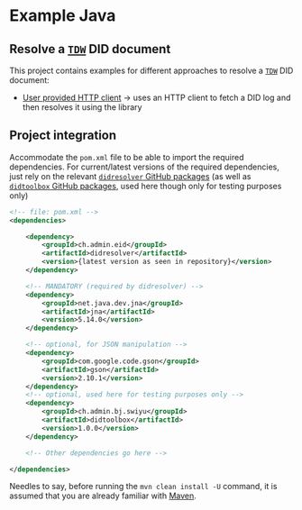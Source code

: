 # Example Java

## Resolve a [`TDW`](https://identity.foundation/didwebvh/v0.3) DID document

This project contains examples for different approaches to resolve a [`TDW`](https://identity.foundation/didwebvh/v0.3) DID document:
- [User provided HTTP client](/src/main/java/org/examples/ExampleWithHttpClient.java) -> uses an HTTP client to fetch a DID log and then resolves it using the library

## Project integration

Accommodate the `pom.xml` file to be able to import the required dependencies.
For current/latest versions of the required dependencies, just rely on the relevant [`didresolver` GitHub packages](https://github.com/e-id-admin/didresolver-kotlin/packages/2242843) (as well as [`didtoolbox` GitHub packages](https://github.com/e-id-admin/didtoolbox-java/packages/2374074), used here though only for testing purposes only)
```xml
<!-- file: pom.xml -->
<dependencies>

    <dependency>
        <groupId>ch.admin.eid</groupId>
        <artifactId>didresolver</artifactId>
        <version>{latest version as seen in repository}</version>
    </dependency>

    <!-- MANDATORY (required by didresolver) -->
    <dependency>
        <groupId>net.java.dev.jna</groupId>
        <artifactId>jna</artifactId>
        <version>5.14.0</version>
    </dependency>

    <!-- optional, for JSON manipulation -->
    <dependency>
        <groupId>com.google.code.gson</groupId>
        <artifactId>gson</artifactId>
        <version>2.10.1</version>
    </dependency>
    <!-- optional, used here for testing purposes only -->
    <dependency>
        <groupId>ch.admin.bj.swiyu</groupId>
        <artifactId>didtoolbox</artifactId>
        <version>1.0.0</version>
    </dependency>

    <!-- Other dependencies go here -->

</dependencies>
```

Needles to say, before running the `mvn clean install -U` command, it is assumed that you are already familiar with [Maven](https://docs.github.com/articles/configuring-apache-maven-for-use-with-github-package-registry).
